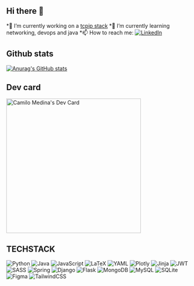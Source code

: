 ## Hi there 👋
*🔭 I’m currently working on a <a href="https://github.com/CamiloMedina28/TCPIPSTACK.git">tcpip stack</a> 
*🌱 I’m currently learning networking, devops and java
*📫 How to reach me: 
<a href="https://www.linkedin.com/in/camilo-medina-sanchez/">![LinkedIn](https://img.shields.io/badge/linkedin-%230077B5.svg?style=for-the-badge&logo=linkedin&logoColor=white)</a>
## Github stats
[![Anurag's GitHub stats](https://github-readme-stats.vercel.app/api?username=camilomedina28&show_icons=true)](https://github.com/anuraghazra/github-readme-stats)
## Dev card
<a href="https://app.daily.dev/camilomedina"><img src="https://api.daily.dev/devcards/v2/C7W2PmZsoz6Cd7E7S48UI.png?type=default&r=b0t" width="356" alt="Camilo Medina's Dev Card"/></a>
## TECHSTACK
![Python](https://img.shields.io/badge/python-3670A0?style=for-the-badge&logo=python&logoColor=ffdd54)
![Java](https://img.shields.io/badge/java-%23ED8B00.svg?style=for-the-badge&logo=openjdk&logoColor=white)
![JavaScript](https://img.shields.io/badge/javascript-%23323330.svg?style=for-the-badge&logo=javascript&logoColor=%23F7DF1E)
![LaTeX](https://img.shields.io/badge/latex-%23008080.svg?style=for-the-badge&logo=latex&logoColor=white)
![YAML](https://img.shields.io/badge/yaml-%23ffffff.svg?style=for-the-badge&logo=yaml&logoColor=151515)
![Plotly](https://img.shields.io/badge/Plotly-%233F4F75.svg?style=for-the-badge&logo=plotly&logoColor=white)
![Jinja](https://img.shields.io/badge/jinja-white.svg?style=for-the-badge&logo=jinja&logoColor=black)
![JWT](https://img.shields.io/badge/JWT-black?style=for-the-badge&logo=JSON%20web%20tokens)
![SASS](https://img.shields.io/badge/SASS-hotpink.svg?style=for-the-badge&logo=SASS&logoColor=white)
![Spring](https://img.shields.io/badge/spring-%236DB33F.svg?style=for-the-badge&logo=spring&logoColor=white)
![Django](https://img.shields.io/badge/django-%23092E20.svg?style=for-the-badge&logo=django&logoColor=white)
![Flask](https://img.shields.io/badge/flask-%23000.svg?style=for-the-badge&logo=flask&logoColor=white)
![MongoDB](https://img.shields.io/badge/MongoDB-%234ea94b.svg?style=for-the-badge&logo=mongodb&logoColor=white)
![MySQL](https://img.shields.io/badge/mysql-4479A1.svg?style=for-the-badge&logo=mysql&logoColor=white)
![SQLite](https://img.shields.io/badge/sqlite-%2307405e.svg?style=for-the-badge&logo=sqlite&logoColor=white)
![Figma](https://img.shields.io/badge/figma-%23F24E1E.svg?style=for-the-badge&logo=figma&logoColor=white)
![TailwindCSS](https://img.shields.io/badge/tailwindcss-%2338B2AC.svg?style=for-the-badge&logo=tailwind-css&logoColor=white)
<!--

**CamiloMedina28/CamiloMedina28** is a ✨ _special_ ✨ repository because its `README.md` (this file) appears on your GitHub profile.

Here are some ideas to get you started:

- 🔭 I’m currently working on ...
- 🌱 I’m currently learning ...
- 👯 I’m looking to collaborate on ...
- 🤔 I’m looking for help with ...
- 💬 Ask me about ...
- 📫 How to reach me: ...
- 😄 Pronouns: ...
- ⚡ Fun fact: ...
-->

